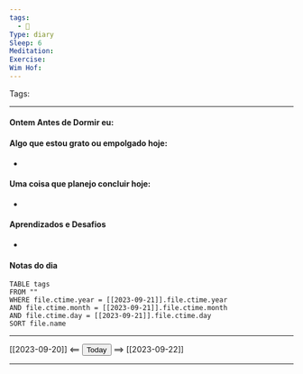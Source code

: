 ```yaml
---
tags:
  - 📝
Type: diary
Sleep: 6
Meditation: 
Exercise: 
Wim Hof:
---
```


Tags:  

---
#### Ontem Antes de Dormir eu:

#### Algo que estou grato ou empolgado hoje:
- 

#### Uma coisa que planejo concluir hoje:
- 

#### Aprendizados e Desafios
- 

#### Notas do dia
```dataview
TABLE tags
FROM ""
WHERE file.ctime.year = [[2023-09-21]].file.ctime.year
AND file.ctime.month = [[2023-09-21]].file.ctime.month
AND file.ctime.day = [[2023-09-21]].file.ctime.day
SORT file.name
```

---

[[2023-09-20]] <== <button class="date_button_today">Today</button> ==> [[2023-09-22]]

---



